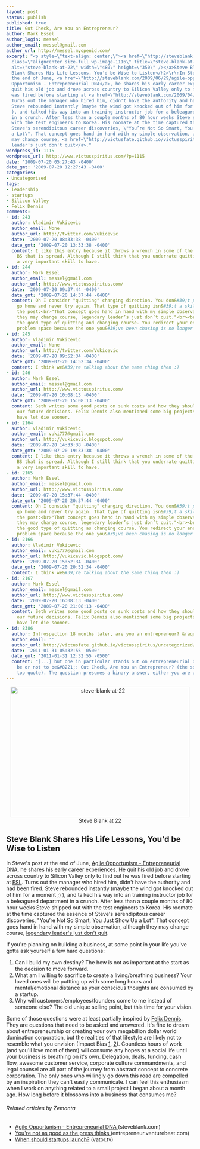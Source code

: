 ```yaml
---
layout: post
status: publish
published: true
title: Gut Check, Are You an Entrepreneur?
author: Mark Essel
author_login: messel
author_email: messel@gmail.com
author_url: http://messel.myopenid.com/
excerpt: "<p style=\"text-align: center;\"><a href=\"http://steveblank.com/\"><img
  class=\"aligncenter size-full wp-image-1116\" title=\"steve-blank-at-22\" src=\"{{ site.url }}/assets/2009/07/steve-blank-at-22.jpg\"
  alt=\"steve-blank-at-22\" width=\"480\" height=\"350\" /></a>Steve Blank at 22</p>\r\n\r\n<h2>Steve
  Blank Shares His Life Lessons, You'd be Wise to Listen</h2>\r\nIn Steve's post at
  the end of June, <a href=\"http://steveblank.com/2009/06/29/agile-opportunism-entrepreneurial-dna/#comment-1147\">Agile
  Opportunism - Entrepreneurial DNA</a>, he shares his early career experiences. He
  quit his old job and drove across country to Silicon Valley only to find out he
  was fired before starting at <a href=\"http://steveblank.com/2009/04/06/story-behind-“the-secret-history”-part-iii-the-most-important-company-you-never-heard-of/\">ESL</a>.
  Turns out the manager who hired him, didn't have the authority and had been fired.
  Steve rebounded instantly (maybe the wind got knocked out of him for a moment ;)
  ), and talked his way into an training instructor job for a beleagured department
  in a crunch. After less than a couple months of 80 hour weeks Steve shipped out
  with the test engineers to Korea. His roomate at the time captured the essence of
  Steve's serendipitous career discoveries, \"You’re Not So Smart, You Just Show Up
  a Lot\". That concept goes hand in hand with my simple observation, although they
  may change course, <a href=\"http://victusfate.github.io/victusspiritus/uncategorized/2009/06/15/legendary-leaders-just-dont-quit/\">legendary
  leader's just don't quit</a>."
wordpress_id: 1115
wordpress_url: http://www.victusspiritus.com/?p=1115
date: '2009-07-20 05:27:43 -0400'
date_gmt: '2009-07-20 12:27:43 -0400'
categories:
- Uncategorized
tags:
- leadership
- startups
- Silicon Valley
- Felix Dennis
comments:
- id: 243
  author: Vladimir Vukicevic
  author_email: None
  author_url: http://twitter.com/Vukicevic
  date: '2009-07-20 08:33:38 -0400'
  date_gmt: '2009-07-20 13:33:38 -0400'
  content: I like this entry because it throws a wrench in some of the usual entrepreneurial
    BS that is spread. Although I still think that you underrate quitting - it&#39;s
    a very important skill to have.
- id: 244
  author: Mark Essel
  author_email: messel@gmail.com
  author_url: http://www.victusspiritus.com/
  date: '2009-07-20 09:37:44 -0400'
  date_gmt: '2009-07-20 14:37:44 -0400'
  content: Oh I consider "quitting" changing direction. You don&#39;t pack it up and
    go home and never try again. That type of quitting isn&#39;t a skill I desire.<br><br>From
    the post:<br>"That concept goes hand in hand with my simple observation, although
    they may change course, legendary leader’s just don’t quit."<br><br>I refer to
    the good type of quitting and changing course. You redirect your energies to another
    problem space because the one you&#39;ve been chasing is no longer there/feasible.
- id: 245
  author: Vladimir Vukicevic
  author_email: None
  author_url: http://twitter.com/Vukicevic
  date: '2009-07-20 09:52:34 -0400'
  date_gmt: '2009-07-20 14:52:34 -0400'
  content: I think we&#39;re talking about the same thing then :)
- id: 246
  author: Mark Essel
  author_email: messel@gmail.com
  author_url: http://www.victusspiritus.com/
  date: '2009-07-20 10:08:13 -0400'
  date_gmt: '2009-07-20 15:08:13 -0400'
  content: Seth writes some good posts on sunk costs and how they shouldn&#39;t affect
    our future decisions. Felix Dennis also mentioned some big projects that he should
    have let die sooner.
- id: 2164
  author: Vladimir Vukicevic
  author_email: vuki777@gmail.com
  author_url: http://vukicevic.blogspot.com/
  date: '2009-07-20 14:33:38 -0400'
  date_gmt: '2009-07-20 19:33:38 -0400'
  content: I like this entry because it throws a wrench in some of the usual entrepreneurial
    BS that is spread. Although I still think that you underrate quitting - it&#39;s
    a very important skill to have.
- id: 2165
  author: Mark Essel
  author_email: messel@gmail.com
  author_url: http://www.victusspiritus.com/
  date: '2009-07-20 15:37:44 -0400'
  date_gmt: '2009-07-20 20:37:44 -0400'
  content: Oh I consider "quitting" changing direction. You don&#39;t pack it up and
    go home and never try again. That type of quitting isn&#39;t a skill I desire.<br><br>From
    the post:<br>"That concept goes hand in hand with my simple observation, although
    they may change course, legendary leader’s just don’t quit."<br><br>I refer to
    the good type of quitting as changing course. You redirect your energies to another
    problem space because the one you&#39;ve been chasing is no longer there/feasible.
- id: 2166
  author: Vladimir Vukicevic
  author_email: vuki777@gmail.com
  author_url: http://vukicevic.blogspot.com/
  date: '2009-07-20 15:52:34 -0400'
  date_gmt: '2009-07-20 20:52:34 -0400'
  content: I think we&#39;re talking about the same thing then :)
- id: 2167
  author: Mark Essel
  author_email: messel@gmail.com
  author_url: http://www.victusspiritus.com/
  date: '2009-07-20 16:08:13 -0400'
  date_gmt: '2009-07-20 21:08:13 -0400'
  content: Seth writes some good posts on sunk costs and how they shouldn&#39;t affect
    our future decisions. Felix Dennis also mentioned some big projects that he should
    have let die sooner.
- id: 8386
  author: Introspection 18 months later, are you an entrepreneur? &raquo; Victus Spiritus
  author_email: ''
  author_url: http://victusfate.github.io/victusspiritus/uncategorized/2011/01/31/introspection-18-months-later-are-you-an-entrepreneur/
  date: '2011-01-31 05:32:55 -0500'
  date_gmt: '2011-01-31 12:32:55 -0500'
  content: "[...] but one in particular stands out on entrepreneurial decision &#8220;to
    be or not to be&#8221;: Gut Check, Are You an Entrepreneur? (the source of the
    top quote). The question presumes a binary answer, either you are or you [...]"
---
```

<p style="text-align: center;"><a href="http://steveblank.com/"><img class="aligncenter size-full wp-image-1116" title="steve-blank-at-22" src="{{ site.url }}/assets/2009/07/steve-blank-at-22.jpg" alt="steve-blank-at-22" width="480" height="350" /></a>Steve Blank at 22</p>
<h2>Steve Blank Shares His Life Lessons, You'd be Wise to Listen</h2>
<p>In Steve's post at the end of June, <a href="http://steveblank.com/2009/06/29/agile-opportunism-entrepreneurial-dna/#comment-1147">Agile Opportunism - Entrepreneurial DNA</a>, he shares his early career experiences. He quit his old job and drove across country to Silicon Valley only to find out he was fired before starting at <a href="http://steveblank.com/2009/04/06/story-behind-“the-secret-history”-part-iii-the-most-important-company-you-never-heard-of/">ESL</a>. Turns out the manager who hired him, didn't have the authority and had been fired. Steve rebounded instantly (maybe the wind got knocked out of him for a moment ;) ), and talked his way into an training instructor job for a beleagured department in a crunch. After less than a couple months of 80 hour weeks Steve shipped out with the test engineers to Korea. His roomate at the time captured the essence of Steve's serendipitous career discoveries, "You’re Not So Smart, You Just Show Up a Lot". That concept goes hand in hand with my simple observation, although they may change course, <a href="http://victusfate.github.io/victusspiritus/uncategorized/2009/06/15/legendary-leaders-just-dont-quit/">legendary leader's just don't quit</a>.<a id="more"></a><a id="more-1115"></a></p>
<p>If you're planning on building a business, at some point in your life you've gotta ask yourself a few hard questions:</p>
<ol>
<li>Can I build my own destiny? The how is not as important at the start as the decision to move forward.</li>
<li>What am I willing to sacrifice to create a living/breathing business? Your loved ones will be puttting up with some long hours and mental/emotional distance as your conscious thoughts are consumed by a startup.</li>
<li>Why will customers/employees/founders come to me instead of someone else? The old unique selling point, but this time for your vision.</li>
</ol>
<p>Some of those questions were at least partially inspired by <a href="http://victusfate.github.io/victusspiritus/uncategorized/2009/06/13/how-to-get-rich-really-really-rich/">Felix Dennis</a>. They are questions that need to be asked and answered. It's fine to dream about entrepreneurship or creating your own megabillion dollar world domination corporation, but the realities of that lifestyle are likely not to resemble what you envision (Impact Bias <a href="http://victusfate.github.io/victusspiritus/uncategorized/2009/07/19/can-awareness-of-our-biases-clear-our-vision/">1</a>, <a href="http://victusfate.github.io/victusspiritus/uncategorized/2009/05/31/satisfaction-versus-happiness/">2</a>). Countless hours of work (and you'll love most of them) will consume any hopes at a social life until your business is breathing on it's own. Delegation, deals, funding, cash flow, awesome customer service, corporate culture commandments, and legal counsel are all part of the journey from abstract concept to concrete corporation. The only ones who willingly go down this road are compelled by an inspiration they can't easily communicate. I can feel this enthusiasm when I work on anything related to a small project I began about a month ago. How long before it blossoms into a business that consumes me?</p>
<h6 class="zemanta-related-title" style="font-size:1em;">Related articles by Zemanta</h6>
<ul class="zemanta-article-ul">
<li class="zemanta-article-ul-li"><a href="http://steveblank.com/2009/06/29/agile-opportunism-entrepreneurial-dna/"> Agile Opportunism - Entrepreneurial DNA </a> (steveblank.com)</li>
<li class="zemanta-article-ul-li"><a href="http://entrepreneur.venturebeat.com/2009/07/14/youre-not-as-good-as-the-press-thinks/"> You're not as good as the press thinks </a> (entrepreneur.venturebeat.com)</li>
<li class="zemanta-article-ul-li"><a href="http://vator.tv/news/show/2009-03-17-when-should-startups-launch">When should startups launch?</a> (vator.tv)</li>
</ul>

